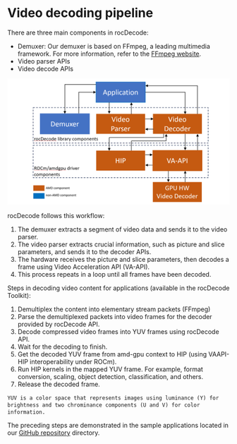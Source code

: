 
# Video decoding pipeline

There are three main components in rocDecode:

* Demuxer: Our demuxer is based on FFmpeg, a leading multimedia framework. For more information,
  refer to the [FFmpeg website](https://ffmpeg.org/about.html).
* Video parser APIs
* Video decode APIs

![Video decoder pipeline test diagram](../data/VideoDecoderPipelinetest.png)

rocDecode follows this workflow:

1. The demuxer extracts a segment of video data and sends it to the video parser.
2. The video parser extracts crucial information, such as picture and slice parameters, and sends it to
   the decoder APIs.
3. The hardware receives the picture and slice parameters, then decodes a frame using Video
   Acceleration API (VA-API).
4. This process repeats in a loop until all frames have been decoded.

Steps in decoding video content for applications (available in the rocDecode Toolkit):

1. Demultiplex the content into elementary stream packets (FFmpeg)
2. Parse the demultiplexed packets into video frames for the decoder provided by rocDecode API.
3. Decode compressed video frames into YUV frames using rocDecode API.
4. Wait for the decoding to finish.
5. Get the decoded YUV frame from amd-gpu context to HIP (using VAAPI-HIP interoperability under
   ROCm).
6. Run HIP kernels in the mapped YUV frame. For example, format conversion, scaling, object detection,
   classification, and others.
7. Release the decoded frame.

```{note}
YUV is a color space that represents images using luminance (Y) for brightness and two chrominance components (U and V) for color information.
```

The preceding steps are demonstrated in the sample applications located in our
[GitHub repository](https://github.com/ROCm/rocDecode/tree/develop/samples) directory.
